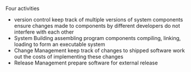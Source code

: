 Four activities 

- version control 
	  keep track of multiple versions of system components
	  ensure changes made to components by different developers do not interfere with each other
- System Building
	  assembling program components
	  compiling, linking, loading to form an executable system
- Change Management
	  keep track of changes to shipped software
	  work out the costs of implementing these changes
- Release Management
	  prepare software for external release